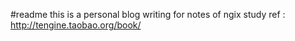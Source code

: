 #readme
this is a personal blog writing for notes of ngix study
ref : http://tengine.taobao.org/book/

